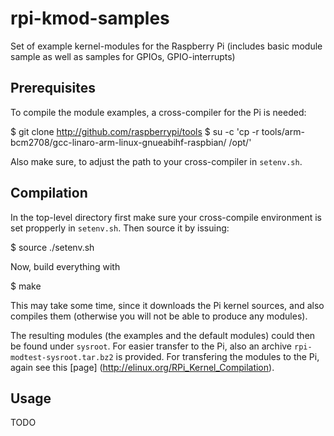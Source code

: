 rpi-kmod-samples
================

Set of example kernel-modules for the Raspberry Pi (includes basic module sample as well as samples for GPIOs, GPIO-interrupts)


Prerequisites
-------------

To compile the module examples, a cross-compiler for the Pi is needed:

$ git clone http://github.com/raspberrypi/tools
$ su -c 'cp -r tools/arm-bcm2708/gcc-linaro-arm-linux-gnueabihf-raspbian/ /opt/'

Also make sure, to adjust the path to your cross-compiler in `setenv.sh`.

Compilation
-----------

In the top-level directory first make sure your cross-compile environment is set propperly in `setenv.sh`.
Then source it by issuing:

$ source ./setenv.sh

Now, build everything with

$ make

This may take some time, since it downloads the Pi kernel sources, and also compiles them (otherwise you will 
not be able to produce any modules). 

The resulting modules (the examples and the default modules) could then be found under `sysroot`. For easier 
transfer to the Pi, also an archive `rpi-modtest-sysroot.tar.bz2` is provided. For transfering the modules
to the Pi, again see this [page] (http://elinux.org/RPi_Kernel_Compilation).


Usage
-----

TODO
